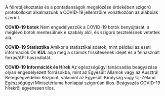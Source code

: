 A félretájékoztatás és a pontatlanságok megelőzése érdekében szigorú protokollokat alkalmazunk a COVID-19 jellemzőire vonatkozóan az alábbiak szerint.

**COVID-19 botok** Nem engedélyezzük a COVID-19 botok benyújtását, a meglévő botok mentesülnek e szabály alól, és szigorú tesztelésnek vetettek alá.

**COVID-19 Statisztika** Amikor a statisztikai adatok, mint például az eseti információk Ön **__KÜL__** adja meg a számok frissítésének idejét és a felhasznált forrás/API használatát.

**COVID-19 Információk és Hírek** Az egészségügyi tanácsadás beágyazása olyan engedélyezett forrásokba, mint az Egyesült Államok vagy az Ausztrál Betegségvédelmi Központ, valamint az Egyesült Királyság vagy Új-Zéland Egészségügyi Minisztériuma honlapjai szigorúan tilos. Beágyazás COVID-19 hírekről egyenesen tilos.